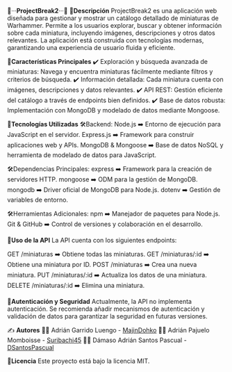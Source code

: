 📁···**ProjectBreak2**···📁
📖**Descripción**
ProjectBreak2 es una aplicación web diseñada para gestionar y mostrar un catálogo detallado de miniaturas de Warhammer. 
Permite a los usuarios explorar, buscar y obtener información sobre cada miniatura, incluyendo imágenes, descripciones y otros datos relevantes.
La aplicación está construida con tecnologías modernas, garantizando una experiencia de usuario fluida y eficiente.

📌**Características Principales**
✔️ Exploración y búsqueda avanzada de miniaturas: Navega y encuentra miniaturas fácilmente mediante filtros y criterios de búsqueda.
✔️ Información detallada: Cada miniatura cuenta con imágenes, descripciones y datos relevantes.
✔️ API REST: Gestión eficiente del catálogo a través de endpoints bien definidos.
✔️ Base de datos robusta: Implementación con MongoDB y modelado de datos mediante Mongoose.

🚀**Tecnologías Utilizadas**
🛠Backend:
Node.js ➡️ Entorno de ejecución para JavaScript en el servidor.
Express.js ➡️ Framework para construir aplicaciones web y APIs.
MongoDB & Mongoose ➡️ Base de datos NoSQL y herramienta de modelado de datos para JavaScript.

🛠Dependencias Principales:
express ➡️ Framework para la creación de servidores HTTP.
mongoose ➡️ ODM para la gestión de MongoDB.
mongodb ➡️ Driver oficial de MongoDB para Node.js.
dotenv ➡️ Gestión de variables de entorno.

🛠Herramientas Adicionales:
npm ➡️ Manejador de paquetes para Node.js.
Git & GitHub ➡️ Control de versiones y colaboración en el desarrollo.

📖**Uso de la API**
La API cuenta con los siguientes endpoints:

GET /miniaturas ➡️ Obtiene todas las miniaturas.
GET /miniaturas/:id ➡️ Obtiene una miniatura por ID.
POST /miniaturas ➡️ Crea una nueva miniatura.
PUT /miniaturas/:id ➡️ Actualiza los datos de una miniatura.
DELETE /miniaturas/:id ➡️ Elimina una miniatura.

🔐**Autenticación y Seguridad**
Actualmente, la API no implementa autenticación. Se recomienda añadir mecanismos de autenticación y validación de datos para garantizar la seguridad en futuras versiones.

✍️ **Autores**
👨‍💻 Adrián Garrido Luengo - [MajinDohko](https://github.com/MajinDohko)
👨‍💻 Adrián Pajuelo Momboisse - [Suribachi45](https://github.com/Suribachi45)
👨‍💻 Dámaso Adrián Santos Pascual - [DSantosPascual](https://github.com/DSantosPascual)

📜**Licencia**
Este proyecto está bajo la licencia MIT.